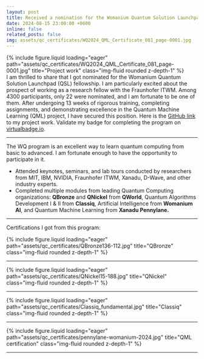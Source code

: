 ```yaml
---
layout: post
title: Received a nomination for the Womanium Quantum Solution Launchpad (QSL) fellowship.
date: 2024-08-15 23:00:00 +0600
inline: false
related_posts: false
img: assets/qc_certificates/WQ2024_QML_Certificate_081_page-0001.jpg
---
```


<div id="wqproject">
{% include figure.liquid loading="eager" path="assets/qc_certificates/WQ2024_QML_Certificate_081_page-0001.jpg" title="Project work" class="img-fluid rounded z-depth-1" %}
</div>
I am thrilled to share that I got nominated for the Womanium Quantum Solution Launchpad (QSL) fellowship. I am particularly excited about the prospect of working as a research fellow with the Fraunhofer ITWM. Among 4300 participants, only 22 were nominated, and I am fortunate to be one of them. After undergoing 13 weeks of rigorous training, completing assignments, and demonstrating excellence in the Quantum Machine Learning (QML) project, I have secured this position. Here is the <a href = "https://github.com/AsadullahGalib007/QML-for-Conspicuity-Detection-in-Production">GitHub link</a> to my project work. Validate my badge for completing the program on <a href="https://www.virtualbadge.io/certificate-validator?credential=825e074b-9a47-467b-b6d1-2c81ec97d97d">virtualbadge.io</a>.

---

The WQ program is an excellent way to learn quantum computing from basic to advanced. I am fortunate enough to have the opportunity to participate in it.

<ul>
    <li>Attended keynotes, seminars, and lab tours conducted by researchers from MIT, IBM, NVIDIA, Fraunhofer ITWM, Xanadu, D-Wave, and other industry experts.</li>
    <li>Completed multiple modules from leading Quantum Computing organizations: <b>QBronze</b> and <b>QNickel</b> from <b>QWorld</b>, Quantum Algorithms Development I & II from <b>Classiq</b>, Artificial Intelligence from <b>Womanium AI</b>, and Quantum Machine Learning from <b>Xanadu Pennylane.</b></li>
</ul>

---

Certifications I got from this program:

<div id="qbronze">
{% include figure.liquid loading="eager" path="assets/qc_certificates/QBronze136-112.jpg" title="QBronze" class="img-fluid rounded z-depth-1" %}
</div>

---

<div id="qnickel">
{% include figure.liquid loading="eager" path="assets/qc_certificates/QNickel15-188.jpg" title="QNickel" class="img-fluid rounded z-depth-1" %}
</div>

---

<div id="classiq1">
{% include figure.liquid loading="eager" path="assets/qc_certificates/Classiq_fundamental.jpg" title="Classiq" class="img-fluid rounded z-depth-1" %}
</div>

---

<div id="qml">
{% include figure.liquid loading="eager" path="assets/qc_certificates/pennylane-womanium-2024.jpg" title="QML certification" class="img-fluid rounded z-depth-1" %}
</div>

---

<!--

Jean shorts raw denim Vice normcore, art party High Life PBR skateboard stumptown vinyl kitsch. Four loko meh 8-bit, tousled banh mi tilde forage Schlitz dreamcatcher twee 3 wolf moon. Chambray asymmetrical paleo salvia, sartorial umami four loko master cleanse drinking vinegar brunch. <a href="https://www.pinterest.com">Pinterest</a> DIY authentic Schlitz, hoodie Intelligentsia butcher trust fund brunch shabby chic Kickstarter forage flexitarian. Direct trade <a href="https://en.wikipedia.org/wiki/Cold-pressed_juice">cold-pressed</a> meggings stumptown plaid, pop-up taxidermy. Hoodie XOXO fingerstache scenester Echo Park. Plaid ugh Wes Anderson, freegan pug selvage fanny pack leggings pickled food truck DIY irony Banksy.

#### Hipster list

<ul>
    <li>brunch</li>
    <li>fixie</li>
    <li>raybans</li>
    <li>messenger bag</li>
</ul>

Hoodie Thundercats retro, tote bag 8-bit Godard craft beer gastropub. Truffaut Tumblr taxidermy, raw denim Kickstarter sartorial dreamcatcher. Quinoa chambray slow-carb salvia readymade, bicycle rights 90's yr typewriter selfies letterpress cardigan vegan.

---

Pug heirloom High Life vinyl swag, single-origin coffee four dollar toast taxidermy reprehenderit fap distillery master cleanse locavore. Est anim sapiente leggings Brooklyn ea. Thundercats locavore excepteur veniam eiusmod. Raw denim Truffaut Schlitz, migas sapiente Portland VHS twee Bushwick Marfa typewriter retro id keytar.

> We do not grow absolutely, chronologically. We grow sometimes in one dimension, and not in another, unevenly. We grow partially. We are relative. We are mature in one realm, childish in another.
> —Anais Nin

Fap aliqua qui, scenester pug Echo Park polaroid irony shabby chic ex cardigan church-key Odd Future accusamus. Blog stumptown sartorial squid, gastropub duis aesthetic Truffaut vero. Pinterest tilde twee, odio mumblecore jean shorts lumbersexual. -->
